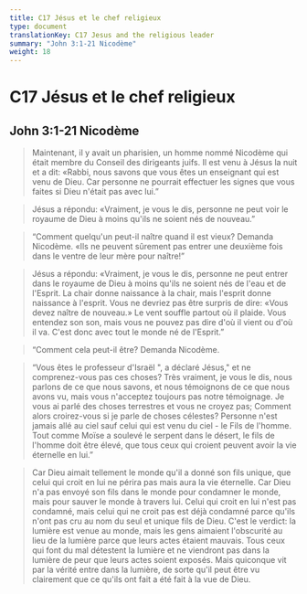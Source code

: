 ```yaml
---
title: C17 Jésus et le chef religieux
type: document
translationKey: C17 Jesus and the religious leader
summary: "John 3:1-21 Nicodème"
weight: 18
---
```

# C17 Jésus et le chef religieux

## John 3:1-21 Nicodème

>   Maintenant, il y avait un pharisien, un homme nommé Nicodème qui était membre du Conseil des dirigeants juifs. Il est venu à Jésus la nuit et a dit: «Rabbi, nous savons que vous êtes un enseignant qui est venu de Dieu. Car personne ne pourrait effectuer les signes que vous faites si Dieu n'était pas avec lui.”

>   Jésus a répondu: «Vraiment, je vous le dis, personne ne peut voir le royaume de Dieu à moins qu'ils ne soient nés de nouveau.”

>   “Comment quelqu'un peut-il naître quand il est vieux? Demanda Nicodème. «Ils ne peuvent sûrement pas entrer une deuxième fois dans le ventre de leur mère pour naître!”

>   Jésus a répondu: «Vraiment, je vous le dis, personne ne peut entrer dans le royaume de Dieu à moins qu'ils ne soient nés de l'eau et de l'Esprit. La chair donne naissance à la chair, mais l'esprit donne naissance à l'esprit. Vous ne devriez pas être surpris de dire: «Vous devez naître de nouveau.» Le vent souffle partout où il plaide. Vous entendez son son, mais vous ne pouvez pas dire d'où il vient ou d'où il va. C'est donc avec tout le monde né de l'Esprit.”

>   “Comment cela peut-il être? Demanda Nicodème.

>   “Vous êtes le professeur d'Israël ", a déclaré Jésus," et ne comprenez-vous pas ces choses? Très vraiment, je vous le dis, nous parlons de ce que nous savons, et nous témoignons de ce que nous avons vu, mais vous n'acceptez toujours pas notre témoignage. Je vous ai parlé des choses terrestres et vous ne croyez pas; Comment alors croirez-vous si je parle de choses célestes? Personne n'est jamais allé au ciel sauf celui qui est venu du ciel - le Fils de l'homme. Tout comme Moïse a soulevé le serpent dans le désert, le fils de l'homme doit être élevé, que tous ceux qui croient peuvent avoir la vie éternelle en lui.”

>   Car Dieu aimait tellement le monde qu'il a donné son fils unique, que celui qui croit en lui ne périra pas mais aura la vie éternelle. Car Dieu n'a pas envoyé son fils dans le monde pour condamner le monde, mais pour sauver le monde à travers lui. Celui qui croit en lui n'est pas condamné, mais celui qui ne croit pas est déjà condamné parce qu'ils n'ont pas cru au nom du seul et unique fils de Dieu. C'est le verdict: la lumière est venue au monde, mais les gens aimaient l'obscurité au lieu de la lumière parce que leurs actes étaient mauvais. Tous ceux qui font du mal détestent la lumière et ne viendront pas dans la lumière de peur que leurs actes soient exposés. Mais quiconque vit par la vérité entre dans la lumière, de sorte qu'il peut être vu clairement que ce qu'ils ont fait a été fait à la vue de Dieu.


